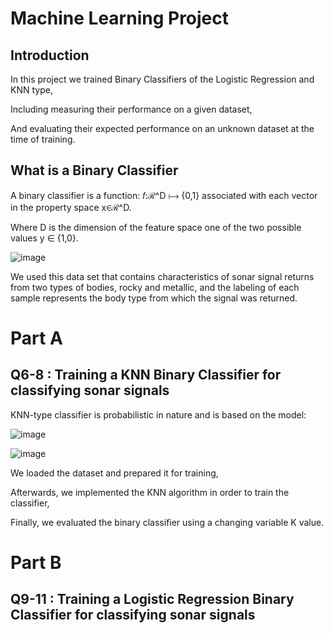 # Machine Learning Project
## Introduction
In this project we trained Binary Classifiers of the Logistic Regression and KNN type, 

Including measuring their performance on a given dataset,

And evaluating their expected performance on an unknown dataset at the time of training.

## What is a Binary Classifier
A binary classifier is a function: 𝑓:ℛ^D ⟼ {0,1} associated with each vector in the property space x∈ℛ^D.

Where D is the dimension of the feature space one of the two possible values y ∈ {1,0}.

![image](https://github.com/YakirHasid/Machine-Learning-Project/assets/120096653/b9be8a5f-ff2b-4768-88d3-ca2f7c936ccb)


We used this data set that contains characteristics of sonar signal returns from two types of bodies, rocky and metallic, and the labeling of
each sample represents the body type from which the signal was returned.

# Part A
## Q6-8 : Training a KNN Binary Classifier for classifying sonar signals
KNN-type classifier is probabilistic in nature and is based on the model:

![image](https://github.com/YakirHasid/Machine-Learning-Project/assets/120096653/94a5d054-ffd5-437f-9beb-279f3b96962e)

![image](https://github.com/YakirHasid/Machine-Learning-Project/assets/120096653/6e7a3272-b54d-4e71-92f8-e07f91d2fbe3)

We loaded the dataset and prepared it for training,

Afterwards, we implemented the KNN algorithm in order to train the classifier,

Finally, we evaluated the binary classifier using a changing variable K value.

# Part B
## Q9-11 : Training a Logistic Regression Binary Classifier for classifying sonar signals


